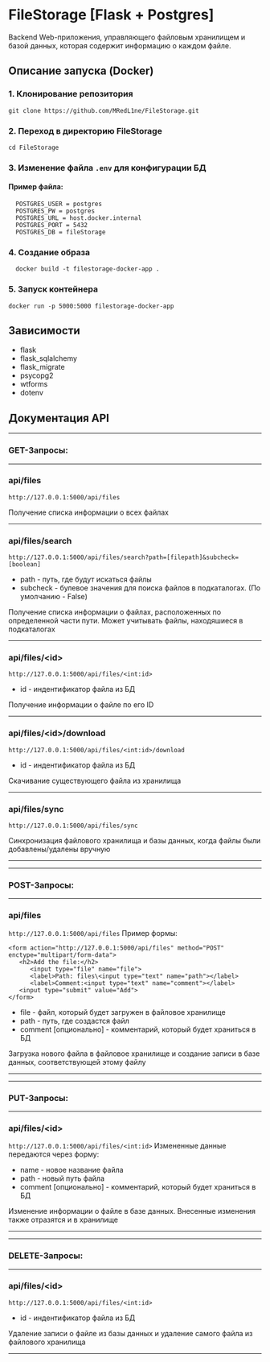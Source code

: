 # FileStorage [Flask + Postgres]
 Backend Web-приложения, управляющего файловым 
хранилищем и базой данных, которая содержит информацию о каждом файле.

## Описание запуска (Docker)

### 1. Клонирование репозитория
    git clone https://github.com/MRedL1ne/FileStorage.git

### 2. Переход в директорию FileStorage
```
cd FileStorage
```

### 3. Изменение файла `.env` для конфигурации БД
#### Пример файла:
      POSTGRES_USER = postgres
      POSTGRES_PW = postgres
      POSTGRES_URL = host.docker.internal
      POSTGRES_PORT = 5432
      POSTGRES_DB = fileStorage
   
### 4. Создание образа
      docker build -t filestorage-docker-app .

### 5. Запуск контейнера
    docker run -p 5000:5000 filestorage-docker-app

## Зависимости
 * flask
 * flask_sqlalchemy
 * flask_migrate
 * psycopg2
 * wtforms
 * dotenv
  
## Документация API 
____
### GET-Запросы:
____

### api/files
```http://127.0.0.1:5000/api/files```

Получение списка информации о всех файлах
____

### api/files/search
```http://127.0.0.1:5000/api/files/search?path=[filepath]&subcheck=[boolean]```
* path - путь, где будут искаться файлы 
* subcheck - булевое значения для поиска файлов в подкаталогах. (По умолчанию - False)

Получение списка информации о файлах, расположенных по определенной части пути. Может учитывать файлы, находяшиеся в подкаталогах
____

### api/files/<id\>
```http://127.0.0.1:5000/api/files/<int:id> ```
* id - индентификатор файла из БД

Получение информации о файле по его ID
____

### api/files/<id\>/download
```http://127.0.0.1:5000/api/files/<int:id>/download ```
* id - индентификатор файла из БД

Скачивание существующего файла из хранилища

____

### api/files/sync
```http://127.0.0.1:5000/api/files/sync```

Синхронизация файлового хранилища и базы данных, когда файлы были добавлены/удалены вручную
____

____
### POST-Запросы:
____
### api/files
`http://127.0.0.1:5000/api/files`
Пример формы:
```
<form action="http://127.0.0.1:5000/api/files" method="POST" enctype="multipart/form-data">
   <h2>Add the file:</h2>
      <input type="file" name="file">
      <label>Path: files\<input type="text" name="path"></label>
      <label>Comment:<input type="text" name="comment"></label>
   <input type="submit" value="Add">
</form>
```
* file - файл, который будет загружен в файловое хранилище
* path - путь, где создастся файл
* comment [опционально] - комментарий, который будет храниться в БД

Загрузка нового файла в файловое хранилище и создание записи в базе 
данных, соответствующей этому файлу
____

____
### PUT-Запросы:
____
### api/files/<id\>
`http://127.0.0.1:5000/api/files/<int:id>` Измененные данные передаются через форму:
* name - новое название файла
* path - новый путь файла
* comment [опционально] - комментарий, который будет храниться в БД

Изменение информации о файле в базе данных. Внесенные изменения также отразятся и в хранилище 
____

____
### DELETE-Запросы:
____
### api/files/<id\>
```http://127.0.0.1:5000/api/files/<int:id>```
* id - индентификатор файла из БД

Удаление записи о файле из базы данных и удаление самого файла из 
файлового хранилища
____

